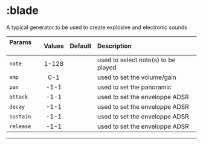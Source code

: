 # :blade

A typical generator to be used to create explosive and electronic sounds

| **Params** &nbsp; &nbsp; | Values | Default | Description |
| :------------------- | :---: | :---: | :--- |
| `note` | 1-128 | | used to select note(s) to be played |
| `amp` | 0-1 | | used to set the volume/gain |
| `pan` | -1-1 | | used to set the panoramic |
| `attack` | -1-1 | | used to set the enveloppe ADSR |
| `decay` | -1-1 | | used to set the enveloppe ADSR |
| `sustain` | -1-1 | | used to set the enveloppe ADSR |
| `release` | -1-1 | | used to set the enveloppe ADSR |

---
